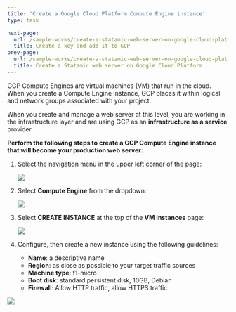 ```yaml
---
title: 'Create a Google Cloud Platform Compute Engine instance'
type: task

next-page: 
  url: /sample-works/create-a-statamic-web-server-on-google-cloud-platform/create-a-key-and-add-it-to-gcp
  title: Create a key and add it to GCP
prev-page: 
  url: /sample-works/create-a-statamic-web-server-on-google-cloud-platform/
  title: Create a Statamic web server on Google Cloud Platform
---
```


GCP Compute Engines are virtual machines (VM) that run in the cloud. When you create a Compute Engine instance, GCP places it within logical and network groups associated with your project.

When you create and manage a web server at this level, you are working in the infrastructure layer and are using GCP as an **infrastructure as a service** provider.

**Perform the following steps to create a GCP Compute Engine instance that will become your production web server:**

1. Select the navigation menu in the upper left corner of the page:

    ![](/img/gcpNavMenu.png)

2. Select **Compute Engine** from the dropdown:

    ![](/img/gcpComputeEngine.png)

3. Select **CREATE INSTANCE** at the top of the **VM instances** page:

    ![](/img/gcpCreateInstance.png)

4. Configure, then create a new instance using the following guidelines:

    * **Name**: a descriptive name
    * **Region**: as close as possible to your target traffic sources
    * **Machine type**: f1-micro
    * **Boot disk**: standard persistent disk, 10GB, Debian
    * **Firewall**: Allow HTTP traffic, allow HTTPS traffic

  ![](/img/gcpInstanceCreateDetails.png)

